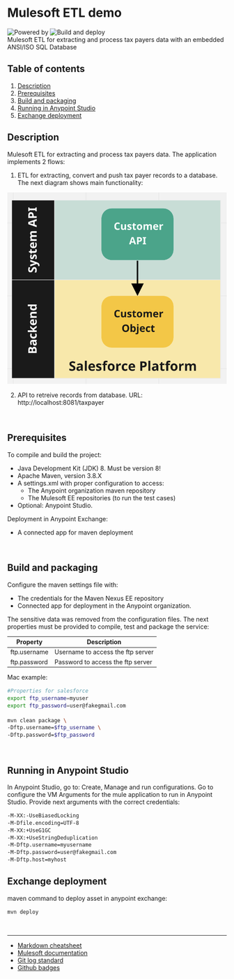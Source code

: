 # Mulesoft ETL demo
![Powered by](https://img.shields.io/badge/Powered%20by-Mulesoft-blue.svg)
  ![Build and deploy](https://github.com/jpontdia/mule-micorp-customer-sapi/actions/workflows/build.yml/badge.svg)
<br>
Mulesoft ETL for extracting and process tax payers data with an embedded ANSI/ISO SQL Database 
  
## Table of contents
1. [Description](#description)
1. [Prerequisites](#prerequisites) 
1. [Build and packaging](#build-and-packaging)
1. [Running in Anypoint Studio](#running-in-anypoint-studio)
1. [Exchange deployment](#exchange-deployment)

## Description  
Mulesoft ETL for extracting and process tax payers data. The application implements 2 flows:
1. ETL for extracting, convert and push tax payer records to a database. The next diagram shows main functionality:

![architecture](https://github.com/jpontdia/mule-micorp-customer-sapi/raw/main/docs/architecture.png)


2. API to retreive records from database. URL: http://localhost:8081/taxpayer


<br>
 
## Prerequisites
To compile and build the project:

 - Java Development Kit (JDK) 8. Must be version 8!
 - Apache Maven, version 3.8.X
 - A settings.xml with proper configuration to access:
   - The Anypoint organization maven repository
   - The Mulesoft EE repositories (to run the test cases)
 - Optional: Anypoint Studio.

Deployment in Anypoint Exchange:

 - A connected app for maven deployment

<br>

## Build and packaging

Configure the maven settings file with:
 - The credentials for the Maven Nexus EE repository
 - Connected app for deployment in the Anypoint organization.

The sensitive data was removed from the configuration files. The next properties must be provided to compile, test and package the service:

| Property    | Description |
| ----------- | ----------- |
| ftp.username | Username to access the ftp server |
| ftp.password | Password to access the ftp server |

Mac example: 

```bash
#Properties for salesforce
export ftp_username=myuser
export ftp_password=user@fakegmail.com

mvn clean package \
-Dftp.username=$ftp_username \
-Dftp.password=$ftp_password
```

<br>

## Running in Anypoint Studio

In Anypoint Studio, go to: Create, Manage and run configurations. Go to configure the VM Arguments for the mule application to run in Anypoint Studio. Provide next arguments with the correct credentials:
```bash
-M-XX:-UseBiasedLocking 
-M-Dfile.encoding=UTF-8 
-M-XX:+UseG1GC 
-M-XX:+UseStringDeduplication
-M-Dftp.username=myusername
-M-Dftp.password=user@fakegmail.com
-M-Dftp.host=myhost
```

## Exchange deployment
maven command to deploy asset in anypoint exchange:


```bash 
mvn deploy
```

<br>

---
- [Markdown cheatsheet](https://github.com/adam-p/markdown-here/wiki/Markdown-Cheatsheet)
- [Mulesoft documentation](https://docs.mulesoft.com/general/)
- [Git log standard](https://github.com/ahmadawais/Emoji-Log)
- [Github badges](https://badgen.net/github)